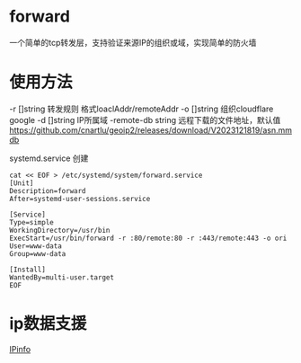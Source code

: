 # forward
一个简单的tcp转发层，支持验证来源IP的组织或域，实现简单的防火墙

# 使用方法

-r []string 转发规则 格式loaclAddr/remoteAddr
-o []string 组织cloudflare google
-d []string IP所属域
-remote-db string 远程下载的文件地址，默认值 https://github.com/cnartlu/geoip2/releases/download/V2023121819/asn.mmdb

systemd.service 创建
```
cat << EOF > /etc/systemd/system/forward.service
[Unit]
Description=forward
After=systemd-user-sessions.service

[Service]
Type=simple
WorkingDirectory=/usr/bin
ExecStart=/usr/bin/forward -r :80/remote:80 -r :443/remote:443 -o ori
User=www-data
Group=www-data

[Install]
WantedBy=multi-user.target
EOF
```
# ip数据支援
<a href="https://ipinfo.io">IPinfo</a>

